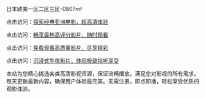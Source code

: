 日本欧美一区二区三区-0807mf

点击访问：<a href="https://heiliaowt0d7p.pages.dev">探索经典亚洲电影，超高清体验</a>

点击访问：<a href="https://heiliaoga6s9v.pages.dev">畅享最热高评分影片，随时观看</a>

点击访问：<a href="https://heiliaoow5kzm.pages.dev">免费观看高质量影片，尽享精彩</a>

点击访问：<a href="https://heiliao2dmwwy.pages.dev">沉浸式午夜影片，体验极致视听享受</a>

本站为您精心挑选各类高清影视资源，保证流畅播放，满足您对影视的所有需求。每天更新最新内容，确保用户体验最完美。无需注册，即点即播，轻松享受优质的观影体验。

<span style="display:none;">[Canonical link](https://github.com/qa20250708/qa3 ）</span>
